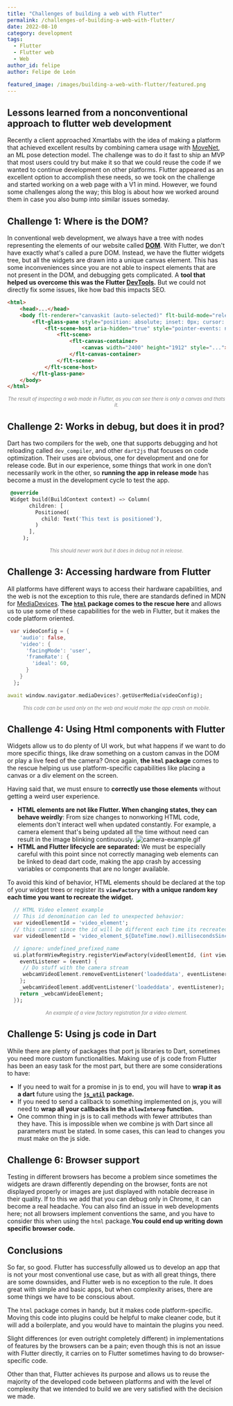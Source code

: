 ```yaml
---
title: "Challenges of building a web with Flutter"
permalink: /challenges-of-building-a-web-with-flutter/
date: 2022-08-10
category: development
tags:
  - Flutter
  - Flutter web
  - Web
author_id: felipe
author: Felipe de León

featured_image: /images/building-a-web-with-flutter/featured.png
---
```

## Lessons learned from a nonconventional approach to flutter web development

Recently a client approached Xmartlabs with the idea of making a platform that achieved excellent results by combining camera usage with [MoveNet](https://www.tensorflow.org/hub/tutorials/movenet), an ML pose detection model. The challenge was to do it fast to ship an MVP that most users could try but make it so that we could reuse the code if we wanted to continue development on other platforms. Flutter appeared as an excellent option to accomplish these needs, so we took on the challenge and started working on a web page with a V1 in mind. However, we found some challenges along the way; this blog is about how we worked around them in case you also bump into similar issues someday.

## Challenge 1: Where is the DOM?

In conventional web development, we always have a tree with nodes representing the elements of our website called **[DOM](https://developer.mozilla.org/en-US/docs/Glossary/DOM)**. With Flutter, we don't have exactly what's called a pure DOM. Instead, we have the flutter widgets tree, but all the widgets are drawn into a unique canvas element. This has some inconveniences since you are not able to inspect elements that are not present in the DOM, and debugging gets complicated. A **tool that helped us overcome this was the Flutter [DevTools](https://docs.flutter.dev/development/tools/devtools).** But we could not directly fix some issues, like how bad this impacts SEO.

```html
<html>
    <head>...</head>
    <body flt-renderer="canvaskit (auto-selected)" flt-build-mode="release" spellcheck="false" style="...">
        <flt-glass-pane style="position: absolute; inset: 0px; cursor: default;">
            <flt-scene-host aria-hidden="true" style="pointer-events: none;">
                <flt-scene>
                    <flt-canvas-container>
                        <canvas width="2400" height="1912" style="..."></canvas>
                    </flt-canvas-container>
                </flt-scene>
            </flt-scene-host>
        </flt-glass-pane>
    </body>
</html>
```

<p style="color:gray; font-size:80%; font-style: italic;" align="center">
The result of inspecting a web made in Flutter, as you can see there is only a canvas and thats it.
</p>

## Challenge 2: Works in debug, but does it in prod?

Dart has two compilers for the web, one that supports debugging and hot reloading called `dev_compiler`, and other `dart2js` that focuses on code optimization. Their uses are obvious, one for development and one for release code. But in our experience, some things that work in one don’t necessarily work in the other, so **running the app in release mode** has become a must in the development cycle to test the app.

 ```dart
  @override
  Widget build(BuildContext context) => Column(
        children: [
          Positioned(
            child: Text('This text is positioned'),
          )
        ],
      );
```

<p style="color:gray; font-size:80%; font-style: italic;" align="center">This should never work but it does in debug not in release.</p>

## Challenge 3: Accessing hardware from Flutter

All platforms have different ways to access their hardware capabilities, and the web is not the exception to this rule, there are standards defined in MDN for [MediaDevices](https://developer.mozilla.org/en-US/docs/Web/API/MediaDevices). **The [`html`](https://api.dart.dev/stable/2.17.6/dart-html/dart-html-library.html) package comes to the rescue here** and allows us to use some of these capabilities for the web in Flutter, but it makes the code platform oriented.

```dart
 var videoConfig = {
    'audio': false,
    'video': {
      'facingMode': 'user',
      'frameRate': {
        'ideal': 60,
      }
    }
  };

await window.navigator.mediaDevices?.getUserMedia(videoConfig);
```

<p style="color:gray; font-size:80%; font-style: italic;" align="center">This code can be used only on the web and would make the app crash on mobile.</p>

## Challenge 4: Using Html components with Flutter

Widgets allow us to do plenty of UI work, but what happens if we want to do more specific things, like draw something on a custom canvas in the DOM or play a live feed of the camera? Once again, **the `html` package** comes to the rescue helping us use platform-specific capabilities like placing a canvas or a div element on the screen.

Having said that, we must ensure to **correctly use those elements** without getting a weird user experience.

- **HTML elements are not like Flutter. When changing states, they can behave weirdly**: From size changes to nonworking HTML code, elements don't interact well when updated constantly. For example, a camera element that's being updated all the time without need can result in the image blinking continuously.
![camera-example.gif](/images/building-a-web-with-flutter/camera-example.gif)
- **HTML and Flutter lifecycle are separated:**
We must be especially careful with this point since not correctly managing web elements can be linked to dead dart code, making the app crash by accessing variables or components that are no longer available.

To avoid this kind of behavior, HTML elements should be declared at the top of your widget trees or register its **`viewFactory` with a unique random key each time you want to recreate the widget.**

```dart
  // HTML Video element example
  // This id denomination can led to unexpected behavior:
  var videoElementId = 'video_element';
  // this cannot since the id will be different each time its recreated
  var videoElementId = 'video_element_${DateTime.now().millisecondsSinceEpoch}';

  // ignore: undefined_prefixed_name
  ui.platformViewRegistry.registerViewFactory(videoElementId, (int viewId) {
    eventListener = (event) {
     // Do stuff with the camera stream
     webcamVideoElement.removeEventListener('loadeddata', eventListener);
    };
    _webcamVideoElement.addEventListener('loadeddata', eventListener);
    return _webcamVideoElement;
  });
```

<p style="color:gray; font-size:80%; font-style: italic;" align="center">An example of a view factory registration for a video element.</p>

## Challenge 5: Using js code in Dart

While there are plenty of packages that port js libraries to Dart, sometimes you need more custom functionalities. Making use of js code from Flutter has been an easy task for the most part, but there are some considerations to have:

- If you need to wait for a promise in js to end, you will have to **wrap it as a dart** future using the **[`js_util`](https://api.flutter.dev/flutter/dart-js_util/dart-js_util-library.html) package.**
- If you need to send a callback to something implemented on js, you will need to **wrap all your callbacks in the `allowInterop` function.**
- One common thing in js is to call methods with fewer attributes than they have. This is impossible when we combine js with Dart since all parameters must be stated. In some cases, this can lead to changes you must make on the js side.

## Challenge 6: Browser support

Testing in different browsers has become a problem since sometimes the widgets are drawn differently depending on the browser, fonts are not displayed properly or images are just displayed with notable decrease in their quality. If to this we add that you can debug only in Chrome, it can become a real headache. You can also find an issue in web developments here; not all browsers implement conventions the same, and you have to consider this when using the `html` package.**You could end up writing down specific browser code.**

## Conclusions

So far, so good. Flutter has successfully allowed us to develop an app that is not your most conventional use case, but as with all great things, there are some downsides, and Flutter web is no exception to the rule. It does great with simple and basic apps, but when complexity arises, there are some things we have to be conscious about.

The `html` package comes in handy, but it makes code platform-specific. Moving this code into plugins could be helpful to make cleaner code, but it will add a boilerplate, and you would have to maintain the plugins you need.

Slight differences (or even outright completely different) in implementations of features by the browsers can be a pain; even though this is not an issue with Flutter directly, it carries on to Flutter sometimes having to do browser-specific code.

Other than that, Flutter achieves its purpose and allows us to reuse the majority of the developed code between platforms and with the level of complexity that we intended to build we are very satisfied with the decision we made.
